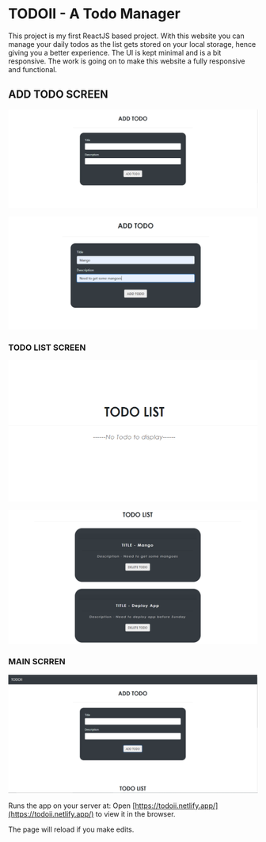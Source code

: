 # TODOII - A Todo Manager

This project is my first ReactJS based project. With this website you can manage your daily todos as the list gets stored on your local storage, hence giving you a better experience. The UI is kept minimal and is a bit responsive. The work is going on to make this website a fully responsive and functional.

## ADD TODO SCREEN
![Add Todo-1](images/add.png)

![Add Todo-2](images/add2.png)


### TODO LIST SCREEN 
![Todo-List-1](images/list1.png)

![Todo-List-2](images/list2.png)


### MAIN SCRREN 
![Todo](images/final.png)


Runs the app on your server at: 
Open [https://todoii.netlify.app/](https://todoii.netlify.app/) to view it in the browser.

The page will reload if you make edits. 